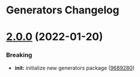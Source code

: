 # Generators Changelog

# [2.0.0](https://github.com/jetstreamlabs/generators/compare/v1.0.1...v2.0.0) (2022-01-20)


### Breaking

* **init:** initialize new generators package ([9689280](https://github.com/jetstreamlabs/generators/commit/9689280c2a961adb4d0e9562967e03b214341015))
